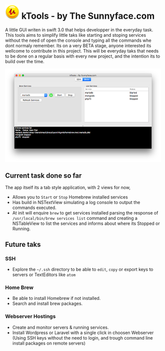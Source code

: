 # ![App Icon][appicon] kTools - by The Sunnyface.com


A little GUI writen in swift 3.0 that helps developper in the everyday task. This tools aims to simplify little taks like starting and stoping services without the need of open the console and typing all the commands whe dont normaly remember.
Its on a very BETA stage, anyone interested its wellcome to contribute in this project.
This will be everyday taks that needs to be done on a regular basis with every new project, and the intention its to build over the time.

![Brew screen capture][Brew-capture]

## Current task done so far

The app itself its a tab style application, with 2 views for now,

- Allows you to `Start` or `Stop` Homebrew installed services
- Has build in NSTextView  simulating a log console to output the commands executed.
- At init will enquire `brew` to get services installed parsing the response of `/usr/local/bin/brew services list` command and creating a NSTableView to list the services and informs about where its Stopped or Running.

## Future taks

### SSH
- Explore the `~/.ssh` directory to be able to `edit`, `copy` or export keys to servers or TextEditors like `atom`

### Home Brew
- Be able to install Homebrew if not installed.
- Search and install brew packages.

### Webserver Hostings
- Create and monitor servers & running services.
- Install Wordpress or Laravel with a single click in choosen Webserver (Using SSH keys without the need to login, and trough command line install packages on remote servers)





#



[appicon]: https://github.com/kikoseijo/kTools/raw/master/kTools/Images/icon46x46.png "App icon"
[Brew-capture]: https://github.com/kikoseijo/kTools/raw/master/kTools/Images/Brew-capture.png "Brew screen capture"
